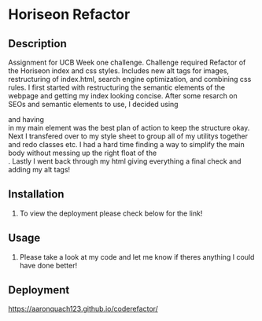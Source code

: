 # Horiseon Refactor

## Description 
Assignment for UCB Week one challenge. Challenge required Refactor of the Horiseon index and css styles. Includes new alt tags for images, restructuring of index.html, search engine optimization, and combining css rules. I first started with restructuring the semantic elements of the webpage and getting my index looking concise. After some resarch on SEOs and semantic elements to use, I decided using <main> and having <aside> in my main element was the best plan of action to keep the structure okay. Next I transfered over to my style sheet to group all of my utilitys together and redo classes etc. I had a hard time finding a way to simplify the main body without messing up the right float of the <aside>. Lastly I went back through my html giving everything a final check and adding my alt tags!

## Installation
1. To view the deployment please check below for the link!

## Usage 
1. Please take a look at my code and let me know if theres anything I could have done better!

## Deployment
https://aaronquach123.github.io/coderefactor/ 

